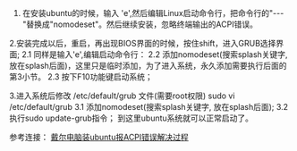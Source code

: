 1. 在安装ubuntu的时候，输入 'e',然后编辑Linux启动命令行，把命令行的"---"替换成"nomodeset"。然后继续安装，忽略终端输出的ACPI错误。

2.安装完成以后，重启，再出现BIOS界面的时候，按住shift，进入GRUB选择界面;
2.1 同样是输入'e',编辑启动命令行：
2.2 添加nomodeset(搜索splash关键字, 放在splash后面)，这里只是临时添加，为了进入系统，永久添加需要执行后面的第3小节。
2.3 按下F10功能键启动系统；

3.进入系统后修改 /etc/default/grub 文件(需要root权限)
sudo vi /etc/default/grub
3.1 添加nomodeset(搜索splash关键字, 放在splash后面);
3.2 执行sudo update-grub指令；
到这里ubuntu系统就可以正常启动了。

参考连接：
[戴尔电脑装ubuntu报ACPI错误解决过程](https://blog.csdn.net/huohongpeng/article/details/120508304)
